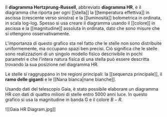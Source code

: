 Il **diagramma Hertzprung-Russell**, abbreviato **diagramma HR**, è il diagramma che riporta per ogni [[stella]] la [[temperatura effettiva]] in ascissa (crescente verso sinistra) e la [[luminosità]] bolometrica in ordinata, in scala log-log. Spesso si usa creare il diagramma usando il [[colore]] in ascissa e la [[magnitudine]] assoluta in ordinata, dato che sono misure che si ottengono osservativamente.

L'importanza di questo grafico sta nel fatto che le stelle non sono distribuite uniformemente, ma occupano spazi ben precisi. Ciò significa che le stelle sono realizzazioni di un singolo modello fisico descrivibile in pochi parametri e che l'intera natura fisica di una stella può essere descritta trovando la sua posizione nel diagramma HR.

Le stelle si raggruppano in tre regioni principali: la [[sequenza principale]], il **ramo delle giganti** e le [[Nana bianca|nane bianche]].

Usando dati del telescopio Gaia, è stato possibile elaborare un diagramma HR con dati di quattro milioni di stelle entro 5000 anni luce. In questo grafico si usa la magnitudine in banda G e il colore $B-R$.

![[Gaia HR Diagram.jpg]]